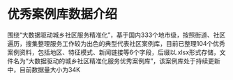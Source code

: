 # 优秀案例库数据介绍
围绕“大数据驱动城乡社区服务精准化”，基于国内333个地市级，按照街道、社区遍历，搜集整理服务工作较为出色的典型代表社区案例库，目前已整理104个优秀案例资料，包括地区、特征模式、新闻链接等6个字段，后缀以.xlsx形式存储，文件名为“大数据驱动的城乡社区精准化服务优秀案例库”，该案例库处于持续更新中，目前数据量大小为34K
